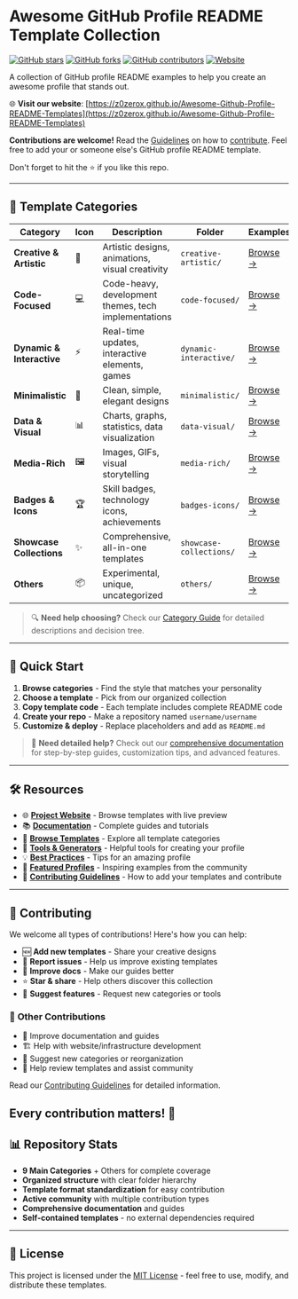 # Awesome GitHub Profile README Template Collection

[![GitHub stars](https://img.shields.io/github/stars/Z0ZeroX/Awesome-Github-Profile-README-Templates?style=for-the-badge&logo=github)](https://github.com/Z0ZeroX/Awesome-Github-Profile-README-Templates/stargazers)
[![GitHub forks](https://img.shields.io/github/forks/Z0ZeroX/Awesome-Github-Profile-README-Templates?style=for-the-badge&logo=github)](https://github.com/Z0ZeroX/Awesome-Github-Profile-README-Templates/network/members)
[![GitHub contributors](https://img.shields.io/github/contributors/Z0ZeroX/Awesome-Github-Profile-README-Templates?style=for-the-badge&logo=github)](https://github.com/Z0ZeroX/Awesome-Github-Profile-README-Templates/graphs/contributors)
[![Website](https://img.shields.io/badge/Website-Visit%20Here-blue?style=for-the-badge&logo=world&logoColor=white)](https://z0zerox.github.io/Awesome-Github-Profile-README-Templates)

A collection of GitHub profile README examples to help you create an awesome profile that stands out.

🌐 **Visit our website**: [https://z0zerox.github.io/Awesome-Github-Profile-README-Templates](https://z0zerox.github.io/Awesome-Github-Profile-README-Templates)

**Contributions are welcome!** Read the [Guidelines](CONTRIBUTING.md) on how to [contribute](CONTRIBUTING.md). Feel free to add your or someone else's GitHub profile README template.

Don't forget to hit the ⭐ if you like this repo.

---

## 📂 Template Categories

| Category | Icon | Description | Folder | Examples |
|----------|------|-------------|--------|----------|
| **Creative & Artistic** | 🎨 | Artistic designs, animations, visual creativity | `creative-artistic/` | [Browse →](./templates/creative-artistic/) |
| **Code-Focused** | 💻 | Code-heavy, development themes, tech implementations | `code-focused/` | [Browse →](./templates/code-focused/) |
| **Dynamic & Interactive** | ⚡ | Real-time updates, interactive elements, games | `dynamic-interactive/` | [Browse →](./templates/dynamic-interactive/) |
| **Minimalistic** | 🎯 | Clean, simple, elegant designs | `minimalistic/` | [Browse →](./templates/minimalistic/) |
| **Data & Visual** | 📊 | Charts, graphs, statistics, data visualization | `data-visual/` | [Browse →](./templates/data-visual/) |
| **Media-Rich** | 🖼️ | Images, GIFs, visual storytelling | `media-rich/` | [Browse →](./templates/media-rich/) |
| **Badges & Icons** | 🏆 | Skill badges, technology icons, achievements | `badges-icons/` | [Browse →](./templates/badges-icons/) |
| **Showcase Collections** | ✨ | Comprehensive, all-in-one templates | `showcase-collections/` | [Browse →](./templates/showcase-collections/) |
| **Others** | 📦 | Experimental, unique, uncategorized | `others/` | [Browse →](./templates/others/) |

> 🔍 **Need help choosing?** Check our [Category Guide](docs/TEMPLATE_GUIDE.md) for detailed descriptions and decision tree.

---

## 🚀 Quick Start

1. **Browse categories** - Find the style that matches your personality
2. **Choose a template** - Pick from our organized collection
3. **Copy template code** - Each template includes complete README code
4. **Create your repo** - Make a repository named `username/username` 
5. **Customize & deploy** - Replace placeholders and add as `README.md`

> 📖 **Need detailed help?** Check out our [comprehensive documentation](docs/) for step-by-step guides, customization tips, and advanced features.

---

## 🛠️ Resources

- 🌐 **[Project Website](https://z0zerox.github.io/Awesome-Github-Profile-README-Templates)** - Browse templates with live preview
- 📚 **[Documentation](docs/)** - Complete guides and tutorials
- 📁 **[Browse Templates](templates/)** - Explore all template categories
- 🎨 **[Tools & Generators](docs/TOOLS.md)** - Helpful tools for creating your profile
- 💡 **[Best Practices](docs/BEST_PRACTICES.md)** - Tips for an amazing profile
- 🌟 **[Featured Profiles](docs/FEATURED.md)** - Inspiring examples from the community
- 🤝 **[Contributing Guidelines](CONTRIBUTING.md)** - How to add your templates and contribute

---

## 🤝 Contributing

We welcome all types of contributions! Here's how you can help:

- 🆕 **Add new templates** - Share your creative designs
- 🐛 **Report issues** - Help us improve existing templates  
- 📖 **Improve docs** - Make our guides better
- ⭐ **Star & share** - Help others discover this collection
- 💬 **Suggest features** - Request new categories or tools

### 🔧 **Other Contributions**
- 📝 Improve documentation and guides
- 🏗️ Help with website/infrastructure development
- 📂 Suggest new categories or reorganization
- 🤝 Help review templates and assist community

Read our [Contributing Guidelines](CONTRIBUTING.md) for detailed information.

**Every contribution matters!** 🙌
---

## 📊 Repository Stats

- **9 Main Categories** + Others for complete coverage
- **Organized structure** with clear folder hierarchy  
- **Template format standardization** for easy contribution
- **Active community** with multiple contribution types
- **Comprehensive documentation** and guides
- **Self-contained templates** - no external dependencies required

---

## 📄 License

This project is licensed under the [MIT License](LICENSE) - feel free to use, modify, and distribute these templates.